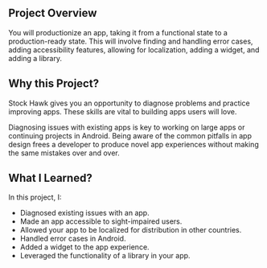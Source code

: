 ## Project Overview ##

You will productionize an app, taking it from a functional state to a production-ready state. This will involve finding and handling error cases, adding accessibility features, allowing for localization, adding a widget, and adding a library.

## Why this Project? ##

Stock Hawk gives you an opportunity to diagnose problems and practice improving apps. These skills are vital to building apps users will love.

Diagnosing issues with existing apps is key to working on large apps or continuing projects in Android. Being aware of the common pitfalls in app design frees a developer to produce novel app experiences without making the same mistakes over and over.

## What I Learned? ##
In this project, I:

* Diagnosed existing issues with an app.
* Made an app accessible to sight-impaired users.
* Allowed your app to be localized for distribution in other countries.
* Handled error cases in Android.
* Added a widget to the app experience.
* Leveraged the functionality of a library in your app.
